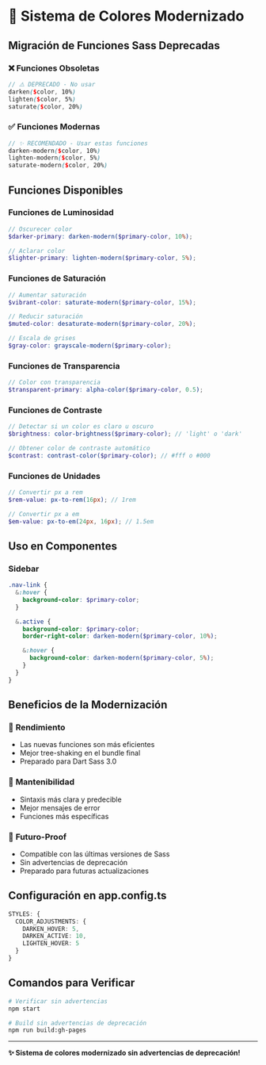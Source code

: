 # 🎨 Sistema de Colores Modernizado

## Migración de Funciones Sass Deprecadas

### ❌ **Funciones Obsoletas**
```scss
// ⚠️ DEPRECADO - No usar
darken($color, 10%)
lighten($color, 5%)
saturate($color, 20%)
```

### ✅ **Funciones Modernas**
```scss
// ✨ RECOMENDADO - Usar estas funciones
darken-modern($color, 10%)
lighten-modern($color, 5%)
saturate-modern($color, 20%)
```

## Funciones Disponibles

### Funciones de Luminosidad
```scss
// Oscurecer color
$darker-primary: darken-modern($primary-color, 10%);

// Aclarar color
$lighter-primary: lighten-modern($primary-color, 5%);
```

### Funciones de Saturación
```scss
// Aumentar saturación
$vibrant-color: saturate-modern($primary-color, 15%);

// Reducir saturación
$muted-color: desaturate-modern($primary-color, 20%);

// Escala de grises
$gray-color: grayscale-modern($primary-color);
```

### Funciones de Transparencia
```scss
// Color con transparencia
$transparent-primary: alpha-color($primary-color, 0.5);
```

### Funciones de Contraste
```scss
// Detectar si un color es claro u oscuro
$brightness: color-brightness($primary-color); // 'light' o 'dark'

// Obtener color de contraste automático
$contrast: contrast-color($primary-color); // #fff o #000
```

### Funciones de Unidades
```scss
// Convertir px a rem
$rem-value: px-to-rem(16px); // 1rem

// Convertir px a em
$em-value: px-to-em(24px, 16px); // 1.5em
```

## Uso en Componentes

### Sidebar
```scss
.nav-link {
  &:hover {
    background-color: $primary-color;
  }

  &.active {
    background-color: $primary-color;
    border-right-color: darken-modern($primary-color, 10%);

    &:hover {
      background-color: darken-modern($primary-color, 5%);
    }
  }
}
```

## Beneficios de la Modernización

### 🚀 **Rendimiento**
- Las nuevas funciones son más eficientes
- Mejor tree-shaking en el bundle final
- Preparado para Dart Sass 3.0

### 🔧 **Mantenibilidad**
- Sintaxis más clara y predecible
- Mejor mensajes de error
- Funciones más específicas

### 🎯 **Futuro-Proof**
- Compatible con las últimas versiones de Sass
- Sin advertencias de deprecación
- Preparado para futuras actualizaciones

## Configuración en app.config.ts

```typescript
STYLES: {
  COLOR_ADJUSTMENTS: {
    DARKEN_HOVER: 5,
    DARKEN_ACTIVE: 10,
    LIGHTEN_HOVER: 5
  }
}
```

## Comandos para Verificar

```bash
# Verificar sin advertencias
npm start

# Build sin advertencias de deprecación
npm run build:gh-pages
```

---

**✨ Sistema de colores modernizado sin advertencias de deprecación!**
